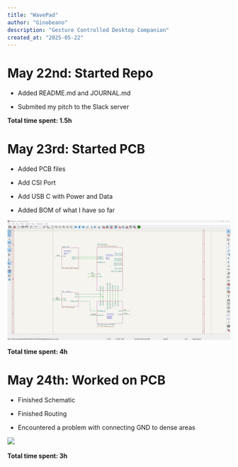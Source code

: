 ```yaml
---
title: "WavePad"
author: "Ginobeano"
description: "Gesture Controlled Desktop Companion"
created_at: "2025-05-22"
---
```


# May 22nd: Started Repo

- Added README.md and JOURNAL.md

- Submited my pitch to the Slack server



**Total time spent: 1.5h**

# May 23rd: Started PCB

- Added PCB files

- Add CSI Port

- Add USB C with Power and Data

- Added BOM of what I have so far

![Screenshot 2025-05-22 221017.png](https://github.com/Choccy-vr/WavePad/blob/main/Jounal%20Img/Screenshot%202025-05-23%20160045.png)

**Total time spent: 4h**

# May 24th: Worked on PCB

- Finished Schematic

- Finished Routing

- Encountered a problem with connecting GND to dense areas

![](C:\Users\wante\AppData\Roaming\marktext\images\2025-05-24-19-48-04-image.png)

**Total time spent: 3h**
